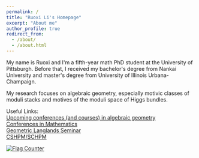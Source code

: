 ```yaml
---
permalink: /
title: "Ruoxi Li's Homepage"
excerpt: "About me"
author_profile: true
redirect_from: 
  - /about/
  - /about.html
---
```


My name is Ruoxi and I'm a fifth-year math PhD student at the University of Pittsburgh. Before that, I received my bachelor's degree from Nankai University and master's degree from University of Illinois Urbana-Champaign.

My research focuses on algebraic geometry, especially motivic classes of moduli stacks and motives of the moduli space of Higgs bundles.

Useful Links:  
<a href="https://math.stanford.edu/~vakil/conferences.html"> Upcoming conferences (and courses) in algebraic geometry</a>  
<a href="https://conference-service.com/conferences/mathematics.html"> Conferences in Mathematics</a>  
<a href="https://people.math.harvard.edu/~gaitsgde/GLOH_2020/"> Geometric Langlands Seminar </a>  
<a href="http://www.cshpm.org"> CSHPM/SCHPM </a>


<a href="https://info.flagcounter.com/bkxp"><img src="https://s01.flagcounter.com/count/bkxp/bg_FFFFFF/txt_000000/border_CCC8C8/columns_2/maxflags_10/viewers_0/labels_0/pageviews_1/flags_0/percent_0/" alt="Flag Counter" border="0"></a>

<!--  -->
